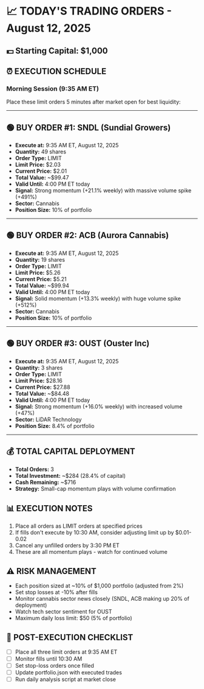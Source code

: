 # 📈 TODAY'S TRADING ORDERS - August 12, 2025

## 💵 Starting Capital: $1,000

## ⏰ EXECUTION SCHEDULE

### Morning Session (9:35 AM ET)
Place these limit orders 5 minutes after market open for best liquidity:

---

## 🟢 BUY ORDER #1: SNDL (Sundial Growers)
- **Execute at:** 9:35 AM ET, August 12, 2025
- **Quantity:** 49 shares
- **Order Type:** LIMIT
- **Limit Price:** $2.03
- **Current Price:** $2.01
- **Total Value:** ~$99.47
- **Valid Until:** 4:00 PM ET today
- **Signal:** Strong momentum (+21.1% weekly) with massive volume spike (+491%)
- **Sector:** Cannabis
- **Position Size:** 10% of portfolio

---

## 🟢 BUY ORDER #2: ACB (Aurora Cannabis)
- **Execute at:** 9:35 AM ET, August 12, 2025
- **Quantity:** 19 shares
- **Order Type:** LIMIT
- **Limit Price:** $5.26
- **Current Price:** $5.21
- **Total Value:** ~$99.94
- **Valid Until:** 4:00 PM ET today
- **Signal:** Solid momentum (+13.3% weekly) with huge volume spike (+512%)
- **Sector:** Cannabis
- **Position Size:** 10% of portfolio

---

## 🟢 BUY ORDER #3: OUST (Ouster Inc)
- **Execute at:** 9:35 AM ET, August 12, 2025
- **Quantity:** 3 shares
- **Order Type:** LIMIT
- **Limit Price:** $28.16
- **Current Price:** $27.88
- **Total Value:** ~$84.48
- **Valid Until:** 4:00 PM ET today
- **Signal:** Strong momentum (+16.0% weekly) with increased volume (+47%)
- **Sector:** LiDAR Technology
- **Position Size:** 8.4% of portfolio

---

## 💰 TOTAL CAPITAL DEPLOYMENT
- **Total Orders:** 3
- **Total Investment:** ~$284 (28.4% of capital)
- **Cash Remaining:** ~$716
- **Strategy:** Small-cap momentum plays with volume confirmation

## 📊 EXECUTION NOTES
1. Place all orders as LIMIT orders at specified prices
2. If fills don't execute by 10:30 AM, consider adjusting limit up by $0.01-0.02
3. Cancel any unfilled orders by 3:30 PM ET
4. These are all momentum plays - watch for continued volume

## ⚠️ RISK MANAGEMENT
- Each position sized at ~10% of $1,000 portfolio (adjusted from 2%)
- Set stop losses at -10% after fills
- Monitor cannabis sector news closely (SNDL, ACB making up 20% of deployment)
- Watch tech sector sentiment for OUST
- Maximum daily loss limit: $50 (5% of portfolio)

## 📝 POST-EXECUTION CHECKLIST
- [ ] Place all three limit orders at 9:35 AM ET
- [ ] Monitor fills until 10:30 AM
- [ ] Set stop-loss orders once filled
- [ ] Update portfolio.json with executed trades
- [ ] Run daily analysis script at market close